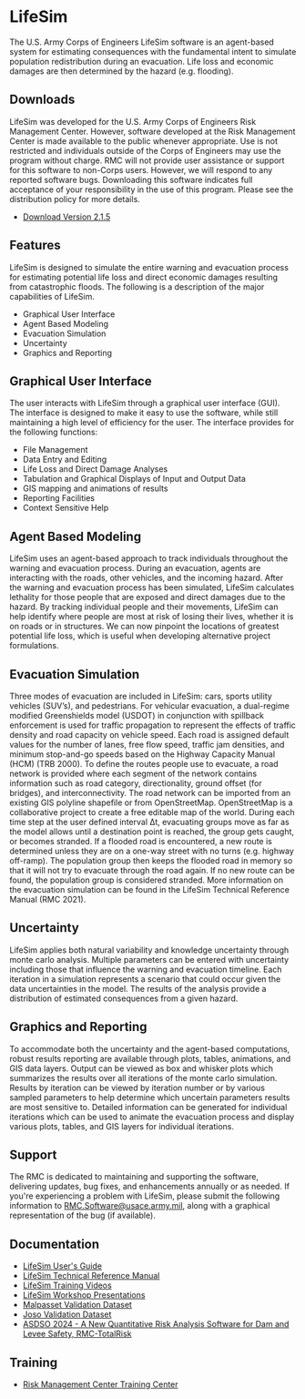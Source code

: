 # LifeSim
The U.S. Army Corps of Engineers LifeSim software is an agent-based system for estimating consequences with the fundamental intent to simulate population redistribution during an evacuation.  Life loss and economic damages are then determined by the hazard (e.g. flooding).

## Downloads
LifeSim was developed for the U.S. Army Corps of Engineers Risk Management Center. However, software developed at the Risk Management Center is made available to the public whenever appropriate. Use is not restricted and individuals outside of the Corps of Engineers may use the program without charge. RMC will not provide user assistance or support for this software to non-Corps users. However, we will respond to any reported software bugs.  Downloading this software indicates full acceptance of your responsibility in the use of this program. Please see the distribution policy for more details.

* [Download Version 2.1.5](https://github.com/USACE-RMC/LifeSim/releases/download/v2.1.5/LifeSim_2.1.5.7z)

## Features
LifeSim is designed to simulate the entire warning and evacuation process for estimating potential life loss and direct economic damages resulting from catastrophic floods. The following is a description of the major capabilities of LifeSim.
* Graphical User Interface
* Agent Based Modeling
* Evacuation Simulation
* Uncertainty
* Graphics and Reporting

## Graphical User Interface
The user interacts with LifeSim through a graphical user interface (GUI). The interface is designed to make it easy to use the software, while still maintaining a high level of efficiency for the user. The interface provides for the following functions:
* File Management
* Data Entry and Editing
* Life Loss and Direct Damage Analyses
* Tabulation and Graphical Displays of Input and Output Data
* GIS mapping and animations of results
* Reporting Facilities
* Context Sensitive Help

## Agent Based Modeling
LifeSim uses an agent-based approach to track individuals throughout the warning and evacuation process. During an evacuation, agents are interacting with the roads, other vehicles, and the incoming hazard. After the warning and evacuation process has been simulated, LifeSim calculates lethality for those people that are exposed and direct damages due to the hazard. By tracking individual people and their movements, LifeSim can help identify where people are most at risk of losing their lives, whether it is on roads or in structures.  We can now pinpoint the locations of greatest potential life loss, which is useful when developing alternative project formulations.
 
## Evacuation Simulation
Three modes of evacuation are included in LifeSim: cars, sports utility vehicles (SUV’s), and pedestrians. For vehicular evacuation, a dual-regime modified Greenshields model (USDOT) in conjunction with spillback enforcement is used for traffic propagation to represent the effects of traffic density and road capacity on vehicle speed. Each road is assigned default values for the number of lanes, free flow speed, traffic jam densities, and minimum stop-and-go speeds based on the Highway Capacity Manual (HCM) (TRB 2000).
To define the routes people use to evacuate, a road network is provided where each segment of the network contains information such as road category, directionality, ground offset (for bridges), and interconnectivity. The road network can be imported from an existing GIS polyline shapefile or from OpenStreetMap. OpenStreetMap is a collaborative project to create a free editable map of the world.
During each time step at the user defined interval Δt, evacuating groups move as far as the model allows until a destination point is reached, the group gets caught, or becomes stranded. If a flooded road is encountered, a new route is determined unless they are on a one-way street with no turns (e.g. highway off-ramp). The population group then keeps the flooded road in memory so that it will not try to evacuate through the road again.  If no new route can be found, the population group is considered stranded. More information on the evacuation simulation can be found in the LifeSim Technical Reference Manual (RMC 2021).
 
## Uncertainty
LifeSim applies both natural variability and knowledge uncertainty through monte carlo analysis. Multiple parameters can be entered with uncertainty including those that influence the warning and evacuation timeline. Each iteration in a simulation represents a scenario that could occur given the data uncertainties in the model. The results of the analysis provide a distribution of estimated consequences from a given hazard.

## Graphics and Reporting
To accommodate both the uncertainty and the agent-based computations, robust results reporting are available through plots, tables, animations, and GIS data layers. Output can be viewed as box and whisker plots which summarizes the results over all iterations of the monte carlo simulation. Results by iteration can be viewed by iteration number or by various sampled parameters to help determine which uncertain parameters results are most sensitive to. Detailed information can be generated for individual iterations which can be used to animate the evacuation process and display various plots, tables, and GIS layers for individual iterations.

## Support
The RMC is dedicated to maintaining and supporting the software, delivering updates, bug fixes, and enhancements annually or as needed. If you're experiencing a problem with LifeSim, please submit the following information to RMC.Software@usace.army.mil, along with a graphical representation of the bug (if available).

## Documentation
* [LifeSim User's Guide](https://iwrlibrary.sec.usace.army.mil/resource/06bd49f2-cdd5-4e50-b58b-96c804c18886)
* [LifeSim Technical Reference Manual](https://iwrlibrary.sec.usace.army.mil/resource/c1dae7c1-c83f-4e9d-82e9-f311fa67f2ef)
* [LifeSim Training Videos](https://www.youtube.com/playlist?list=PLCYnGQpA5NVbWlp1oIGDF74CjODRR31K2)
* [LifeSim Workshop Presentations](https://drive.google.com/file/d/1RYq88t5pGEB48jxVFTDISWdVVoqU8kqa/view)
* [Malpasset Validation Dataset](https://www.rmc.usace.army.mil/Software/LifeSim/Malpasset-Validation-Dataset/)
* [Joso Validation Dataset](https://www.rmc.usace.army.mil/Software/LifeSim/Joso-Validation-Dataset/)
* [ASDSO 2024 - A New Quantitative Risk Analysis Software for Dam and Levee Safety, RMC-TotalRisk](https://github.com/user-attachments/files/17684807/ASDSO.-.2024.-.New.Quantitative.Risk.Analysis.Software.RMC-TotalRisk.pdf)

## Training
* [Risk Management Center Training Center](https://www.rmc.usace.army.mil/Training/)

